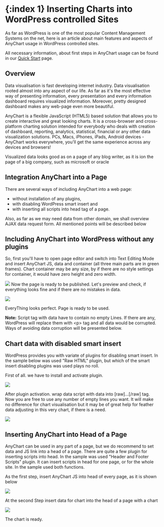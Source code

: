 {:index 1}
Inserting Charts into WordPress controlled Sites 
===========
  
As far as WordPress is one of the most popular Content Management Systems on the net, here is an article about main 
features and aspects of AnyChart usage in WordPress controlled sites.
  
All necessary information, about first steps in AnyChart usage can be found in our 
[Quick Start](../Quick_Start/Quick_Start) page.

## Overview

Data visualisation is fast developing internet industry. Data visualisation rooted almost into any aspect of our life. 
As far as it's the most effective way of presenting information, every presentation and every information dashboard 
requires visualized information. Moreover, pretty designed dashboard makes any web-page even more beautiful.
  
  
<!--нагло спиздил с главной страницы-->
AnyChart is a flexible JavaScript (HTML5) based solution that allows you to create interactive and great looking 
charts. It is a cross-browser and cross-platform charting solution intended for everybody who deals with creation of 
dashboard, reporting, analytics, statistical, financial or any other data visualization solutions. PCs, Macs, iPhones, 
iPads, Android devices - AnyChart works everywhere, you'll get the same experience across any devices and browsers! 
  
  
Visualized data looks good as on a page of any blog writer, as it is ion the page of a big company, such as microsoft 
or oracle

## Integration AnyChart into a Page

There are several ways of including AnyChart into a web page: 
 * without installation of any plugins, 
 * with disabling WordPress smart insert and 
 * with inserting all scripts into head tag of a page.
  
Also, as far as we may need data from other domain, we shall overview AJAX data request form. All mentioned points will 
be described below


## Including AnyChart into WordPress without any plugins

So, first you'll have to open page editor and switch into Text Editing Mode and insert AnyChart JS, data and container 
(all three main parts are in green frames). Chart container may be any size, by if there are no style settings for 
container, it would have zero height and zero width.
  
![](http://cdn.anychart.com/images/wordpress/no_plugins.png)
Now the page is ready to be published. Let's preview and check, if everything looks fine and if there are no mistakes 
in data.
  
![](http://cdn.anychart.com/images/wordpress/preview.png)
  
EveryThing looks perfect. Page is ready to be used.
  
**Note:** Script tag with data have to contain no empty Lines. If there are any, WordPress will replace them with \<p> 
tag and all data would be corrupted. Ways of avoiding data corruption will be presented below.
 
## Chart data with disabled smart insert

WordPress provides you with variate of plugins for disabling smart insert. In the sample below was used "Raw HTML" 
plugin, but which of the smart insert disabling plugins was used plays no roll.

First of all. we have to install and activate plugin.
  
![](http://cdn.anychart.com/images/wordpress/pluging_activation.png)
  
After plugin activation. wrap data script with data into \[raw]...\[/raw] tag. Now you are free to use any number of 
empty lines you want. It will make no difference for chart visualisation but it may be of great help for feather data 
adjusting in this very chart, if there is a need.
  
![](http://cdn.anychart.com/images/wordpress/raw_html.png)
  
## Inserting AnyChart into Head of a Page

AnyChart can be used in any part of a page, but we do recommend to set data and JS link into a head of a page. There 
are quite a few plugin for inserting scripts into head. In the sample was used "Header and Footer Scripts" plugin. It 
can insert scripts in head for one page, or for the whole site. In the sample used both functions.
  
As the first step, insert AnyChart JS into head of every page, as it is shown below
  
![](http://cdn.anychart.com/images/wordpress/header_plugin.png)
  
At the second Step insert data for chart into the head of a page with a chart 
  
![](http://cdn.anychart.com/images/wordpress/header_script.png)
  
The chart is ready.
